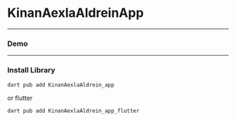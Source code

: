 # KinanAexlaAldreinApp


---

### Demo

---

### Install Library

```bash
dart pub add KinanAexlaAldrein_app
```

or flutter

```bash
dart pub add KinanAexlaAldrein_app_flutter
```
